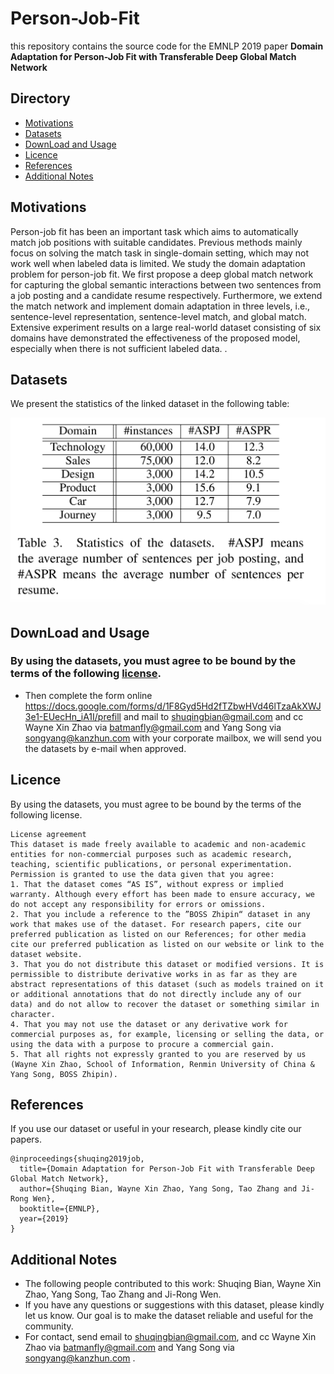 # Person-Job-Fit

this repository contains the source code for the EMNLP 2019 paper **Domain Adaptation for Person-Job Fit with Transferable Deep Global Match Network**

## Directory

- [Motivations](https://github.com/RUCAIBox/KB4Rec/blob/master/README.md#Motivations)
- [Datasets](https://github.com/RUCAIBox/KB4Rec/blob/master/README.md#Datasets)
- [DownLoad and Usage](https://github.com/RUCAIBox/KB4Rec/blob/master/README.md#Download)
- [Licence](https://github.com/RUCAIBox/KB4Rec/blob/master/README.md#Licence)
- [References](https://github.com/RUCAIBox/KB4Rec/blob/master/README.md#References)
- [Additional Notes](https://github.com/RUCAIBox/KB4Rec/blob/master/README.md#Addition)

## Motivations

Person-job fit has been an important task which aims to automatically match job positions with suitable candidates. Previous methods mainly focus on solving the match task in single-domain setting, which may
not work well when labeled data is limited. We study the domain adaptation problem for person-job fit. We first propose a deep global match network for capturing the global semantic interactions between two
sentences from a job posting and a candidate resume respectively. Furthermore, we extend the match network and implement domain adaptation in three levels, i.e., sentence-level representation, sentence-level match, and global match. Extensive experiment results on a large real-world dataset consisting of six
domains have demonstrated the effectiveness of the proposed model, especially when there is not sufficient labeled data.	.

## Datasets

We present the statistics of the linked dataset in the following table:

[![detail statistics](https://github.com/RUCAIBox/Person-Job-Fit/blob/master/new_table.png)](https://github.com/RUCAIBox/Person-Job-Fit/blob/master/new_table.png)

## DownLoad and Usage

### By using the datasets, you must agree to be bound by the terms of the following [license](https://github.com/RUCAIBox/KB4Rec/blob/master/README.md#Licence).

- Then complete the form online <https://docs.google.com/forms/d/1F8Gyd5Hd2fTZbwHVd46lTzaAkXWJ3e1-EUecHn_iA1I/prefill> and mail to shuqingbian@gmail.com and cc Wayne Xin Zhao via [batmanfly@gmail.com](mailto:batmanfly@gmail.com) and Yang Song via [songyang@kanzhun.com](mailto:songyang@kanzhun.com) with your corporate mailbox, we will send you the datasets by e-mail when approved.

## Licence

By using the datasets, you must agree to be bound by the terms of the following license.

```
License agreement
This dataset is made freely available to academic and non-academic entities for non-commercial purposes such as academic research, teaching, scientific publications, or personal experimentation. Permission is granted to use the data given that you agree:
1. That the dataset comes “AS IS”, without express or implied warranty. Although every effort has been made to ensure accuracy, we do not accept any responsibility for errors or omissions. 
2. That you include a reference to the ”BOSS Zhipin“ dataset in any work that makes use of the dataset. For research papers, cite our preferred publication as listed on our References; for other media cite our preferred publication as listed on our website or link to the dataset website.
3. That you do not distribute this dataset or modified versions. It is permissible to distribute derivative works in as far as they are abstract representations of this dataset (such as models trained on it or additional annotations that do not directly include any of our data) and do not allow to recover the dataset or something similar in character.
4. That you may not use the dataset or any derivative work for commercial purposes as, for example, licensing or selling the data, or using the data with a purpose to procure a commercial gain.
5. That all rights not expressly granted to you are reserved by us (Wayne Xin Zhao, School of Information, Renmin University of China & Yang Song, BOSS Zhipin).
```

## References

If you use our dataset or useful in your research, please kindly cite our papers.

```
@inproceedings{shuqing2019job,
  title={Domain Adaptation for Person-Job Fit with Transferable Deep Global Match Network},
  author={Shuqing Bian, Wayne Xin Zhao, Yang Song, Tao Zhang and Ji-Rong Wen},
  booktitle={EMNLP},
  year={2019}
}
```

## Additional Notes

- The following people contributed to this work: Shuqing Bian, Wayne Xin Zhao, Yang
  Song, Tao Zhang and Ji-Rong Wen.
- If you have any questions or suggestions with this dataset, please kindly let us know. Our goal is to make the dataset reliable and useful for the community.
- For contact, send email to [shuqingbian@gmail.com](mailto:shuqingbian@gmail.com), and cc Wayne Xin Zhao via [batmanfly@gmail.com](mailto:batmanfly@gmail.com) and Yang Song via [songyang@kanzhun.com](mailto:songyang@kanzhun.com) .

